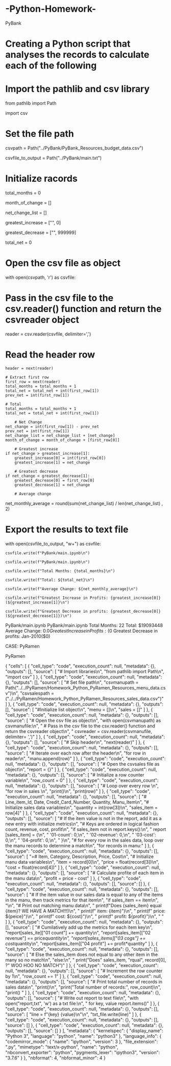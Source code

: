 # -Python-Homework-
PyBank                               

# Creating a Python script that analyses the records to calculate each of the following

# Import the pathlib and csv library
from pathlib import Path

import csv

# Set the file path
csvpath = Path("../PyBank/PyBank_Resources_budget_data.csv")

csvfile_to_output = Path("../PyBank/main.txt")

# Initialize racords

total_months = 0

month_of_change = []

net_change_list = []

greatest_increase = ["", 0]

greatest_decrease = ["", 999999]

total_net = 0


# Open the csv file as object

with open(csvpath, 'r') as csvfile:

# Pass in the csv file to the csv.reader() function and return the csvreader object
   
   reader = csv.reader(csvfile, delimiter=',')
   
  # Read the header row
    header = next(reader)
    
    # Extract first row
    first_row = next(reader)
    total_months = total_months + 1
    total_net = total_net + int(first_row[1])
    prev_net = int(first_row[1])
      
    # Total
    total_months = total_months + 1
    total_net = total_net + int(first_row[1])
        
        # Net Change
    net_change = int(first_row[1]) - prev_net
    prev_net = int(first_row[1])
    net_change_list = net_change_list + [net_change]
    month_of_change = month_of_change + [first_row[0]]
        
        # Greatest increase
    if net_change > greatest_increase[1]:
        greatest_increase[0] = int(first_row[0])
        greatest_increase[1] = net_change
            
        # Greatest decrease
    if net_change < greatest_decrease[1]:
        greatest_decrease[0] = first_row[0]
        greatest_decrease[1] = net_change
            
        # Average change
net_monthly_average = round(sum(net_change_list) / len(net_change_list) , 2)

# Export the results to text file 
with open(csvfile_to_output, "w+") as csvfile:
    
    csvfile.write(f"PyBank/main.ipynb\n")
    
    csvfile.write(f"PyBank/main.ipynb\n")
    
    csvfile.write(f"Total Months: {total_months}\n")
    
    csvfile.write(f"Total: ${total_net}\n")
    
    csvfile.write(f"Average Change: ${net_monthly_average}\n")
    
    csvfile.write(f"Greatest Increase in Profits: {greatest_increase[0]} (${greatest_increase[1]}\n")
    
    csvfile.write(f"Greatest Decrease in profits: {greatest_decrease[0]}(${greatest_decrease[1]})\n")
 

PyBank/main.ipynb
PyBank/main.ipynb
Total Months: 22
Total: $19093448
Average Change: $0.0
Greatest Increase in Profits:  ($0
Greatest Decrease in profits: Jan-2010($0)


CASE: PyRamen

PyRamen

{
 "cells": [
  {
   "cell_type": "code",
   "execution_count": null,
   "metadata": {},
   "outputs": [],
   "source": [
    "# Import libraries\n",
    "from pathlib import Path\n",
    "import csv"
   ]
  },
  {
   "cell_type": "code",
   "execution_count": null,
   "metadata": {},
   "outputs": [],
   "source": [
    "# Set file path\n",
    "csvmanupath = Path(\"../../PyRamen/Homework_Python_PyRamen_Resources_menu_data.csv\")\n",
    "csvsalespath = (\"../../PyRamen/Homework_Python_PyRamen_Resources_sales_data.csv\")"
   ]
  },
  {
   "cell_type": "code",
   "execution_count": null,
   "metadata": {},
   "outputs": [],
   "source": [
    "#Initialize list object\n",
    "menu = []\n",
    "sales = []"
   ]
  },
  {
   "cell_type": "code",
   "execution_count": null,
   "metadata": {},
   "outputs": [],
   "source": [
    "# Open the csv file as object\n",
    "with open(csvmanupath) as csvmanufile:\n",
    "    # Pass in the csv file to the csv.reader() function and return the csvreader object\n",
    "    csvreader = csv.reader(csvmanufile, delimiter= ',')"
   ]
  },
  {
   "cell_type": "code",
   "execution_count": null,
   "metadata": {},
   "outputs": [],
   "source": [
    "# Skip header\n",
    "next(reader)"
   ]
  },
  {
   "cell_type": "code",
   "execution_count": null,
   "metadata": {},
   "outputs": [],
   "source": [
    "# Iterate over each row after the header\n",
    "for row in reader\n",
    "manu.append(row)"
   ]
  },
  {
   "cell_type": "code",
   "execution_count": null,
   "metadata": {},
   "outputs": [],
   "source": [
    "# Open the csvsales file as object\n",
    "report = {}"
   ]
  },
  {
   "cell_type": "code",
   "execution_count": null,
   "metadata": {},
   "outputs": [],
   "source": [
    "# Initialize a row counter variable\n",
    "row_count = 0"
   ]
  },
  {
   "cell_type": "code",
   "execution_count": null,
   "metadata": {},
   "outputs": [],
   "source": [
    "# Loop over every row \n",
    "for row in sales \n",
    "print()\n",
    "print(row)"
   ]
  },
  {
   "cell_type": "code",
   "execution_count": null,
   "metadata": {},
   "outputs": [],
   "source": [
    "# Line_item_Id, Date, Credit_Card_Number, Quantity, Manu_Item\n",
    "# Initialize sales data variables\n",
    "quantity = int(row[3])\n",
    "sales_item = row[4]"
   ]
  },
  {
   "cell_type": "code",
   "execution_count": null,
   "metadata": {},
   "outputs": [],
   "source": [
    "# If the item value is not in the report, add it as a new entry with initialize metrics\n",
    "# Keys are ordered in logical fashion count, revenue, cost, profit\n",
    "if sales_item not in report.keys():\n",
    "    report [sales_item] = {\n",
    "            '01-count':  0,\n",
    "            '02-revenue': 0,\n",
    "            '03-cost': 0,\n",
    "            '04-profit': 0,\n",
    "    }\n",
    "# for every row in the sales data, loop over the manu records to determine a match\n",
    "for records in manu:"
   ]
  },
  {
   "cell_type": "code",
   "execution_count": null,
   "metadata": {},
   "outputs": [],
   "source": [
    "=# Item, Category, Description, Price, Cost\n",
    "# Initialize manu data variables\n",
    "item = record[0]\n",
    "price = float(record[3])\n",
    "cost = float(record[4])"
   ]
  },
  {
   "cell_type": "code",
   "execution_count": null,
   "metadata": {},
   "outputs": [],
   "source": [
    "# Calculate profite of each item in the manu data\n",
    "profit = price - cost"
   ]
  },
  {
   "cell_type": "code",
   "execution_count": null,
   "metadata": {},
   "outputs": [],
   "source": []
  },
  {
   "cell_type": "code",
   "execution_count": null,
   "metadata": {},
   "outputs": [],
   "source": [
    "# If the item value in our sales data is equal to any of the items in the manu, then track metrics for that item\n",
    "if sales_item == item\n",
    "\n",
    "# Print out matching manu data\n",
    "    print(f\"Does {sales_item} equal {item}? WE HAVE A MATCH!!!)\n",
    "    print(f\" item: {item}\")\n",
    "    print(f\" price: ${peice}\")\n",
    "    print(f\" cost: ${cost}\")\n",
    "    print(f\" profit: ${profit}\")\n",
    "      "
   ]
  },
  {
   "cell_type": "code",
   "execution_count": null,
   "metadata": {},
   "outputs": [],
   "source": [
    "# Cumilatively add up the metrics for each item key\n",
    "report[sales_ite][\"01 count\"] += quantity\n",
    "report[sales_item][\"02 revenue\"] == price*quantity\n",
    "report[sales_items][\"03 cogs\"] += cost*quantity\n",
    "report[sales_item][\"04 profit\"] += profit*quantity"
   ]
  },
  {
   "cell_type": "code",
   "execution_count": null,
   "metadata": {},
   "outputs": [],
   "source": [
    "# Else the sales_item does not equal to any other item in the many so no match\n",
    "else:\n",
    "    print(\"Does\" sales_item, \"rqual\", record[0], ?\" WOO HOO NO MATCH\")"
   ]
  },
  {
   "cell_type": "code",
   "execution_count": null,
   "metadata": {},
   "outputs": [],
   "source": [
    "# Increment the row counter by 1\n",
    "row_count += 1"
   ]
  },
  {
   "cell_type": "code",
   "execution_count": null,
   "metadata": {},
   "outputs": [],
   "source": [
    "# Print total number of records in sales data\n",
    "print()\n",
    "print(\"Total number of records:\", row_count)\n",
    "print() "
   ]
  },
  {
   "cell_type": "code",
   "execution_count": null,
   "metadata": {},
   "outputs": [],
   "source": [
    "# Write out report to text file\n",
    "with open(\"report,txt\", 'w') as a txt file:\n",
    "    for key, value report.items()"
   ]
  },
  {
   "cell_type": "code",
   "execution_count": null,
   "metadata": {},
   "outputs": [],
   "source": [
    "line = f\"{key} {value}\\n\"\n",
    "txt_file.write(line)"
   ]
  },
  {
   "cell_type": "code",
   "execution_count": null,
   "metadata": {},
   "outputs": [],
   "source": []
  },
  {
   "cell_type": "code",
   "execution_count": null,
   "metadata": {},
   "outputs": [],
   "source": []
  }
 ],
 "metadata": {
  "kernelspec": {
   "display_name": "Python 3",
   "language": "python",
   "name": "python3"
  },
  "language_info": {
   "codemirror_mode": {
    "name": "ipython",
    "version": 3
   },
   "file_extension": ".py",
   "mimetype": "text/x-python",
   "name": "python",
   "nbconvert_exporter": "python",
   "pygments_lexer": "ipython3",
   "version": "3.7.6"
  }
 },
 "nbformat": 4,
 "nbformat_minor": 4
}
